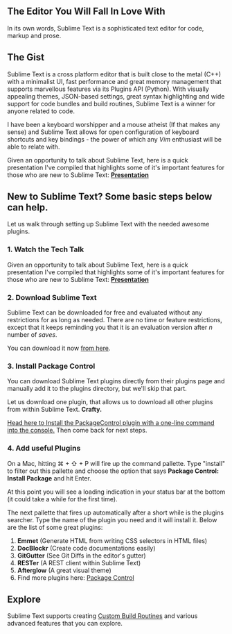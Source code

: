 ## The Editor You Will Fall In Love With

In its own words, Sublime Text is a sophisticated text editor for code, markup and prose.

## The Gist

Sublime Text is a cross platform editor that is built close to the metal (C++) with a minimalist UI, fast performance and great memory management that supports marvellous features via its Plugins API (Python). With visually appealing themes, JSON-based settings, great syntax highlighting and wide support for code bundles and build routines, Sublime Text is a winner for anyone related to code.

I have been a keyboard worshipper and a mouse atheist (If that makes any sense) and Sublime Text allows for open configuration of keyboard shortcuts and key bindings - the power of which any *Vim* enthusiast will be able to relate with.

Given an opportunity to talk about Sublime Text, here is a quick presentation I've compiled that highlights some of it's important features for those who are new to Sublime Text: <a href="http://riten.io/sublime/" target="_blank">**Presentation**</a>

## New to Sublime Text? Some basic steps below can help.

Let us walk through setting up Sublime Text with the needed awesome plugins.

### 1. Watch the Tech Talk

Given an opportunity to talk about Sublime Text, here is a quick presentation I've compiled that highlights some of it's important features for those who are new to Sublime Text: <a href="http://riten.io/sublime/" target="_blank">**Presentation**</a>

### 2. Download Sublime Text

Sublime Text can be downloaded for free and evaluated without any restrictions for as long as needed. There are no time or feature restrictions, except that it keeps reminding you that it is an evaluation version after *n* number of *saves*. 

You can download it now <a href="http://www.sublimetext.com/2" title="Download Sublime Text" target="_blank">from here</a>.

### 3. Install Package Control

You can download Sublime Text plugins directly from their plugins page and manually add it to the plugins directory, but we'll skip that part. 

Let us download one plugin, that allows us to download all other plugins from within Sublime Text. **Crafty.**

<a href = "https://sublime.wbond.net/installation" target="_blank">Head here to Install the PackageControl plugin with a one-line command into the console.</a> Then come back for next steps.

### 4. Add useful Plugins

On a Mac, hitting ⌘ + ⇧ + P will fire up the command pallette. Type "install" to filter out this pallette and choose the option that says **Package Control: Install Package** and hit Enter. 

At this point you will see a loading indication in your status bar at the bottom (it could take a while for the first time).

The next pallette that fires up automatically after a short while is the plugins searcher. Type the name of the plugin you need and it will install it. Below are the list of some great plugins:

1. **Emmet** (Generate HTML from writing CSS selectors in HTML files)
2. **DocBlockr** (Create code documentations easily)
3. **GitGutter** (See Git Diffs in the editor's gutter)
4. **RESTer** (A REST client within Sublime Text)
5. **Afterglow** (A great visual theme)
6. Find more plugins here: <a href="https://sublime.wbond.net/browse" target="_blank">Package Control</a>


## Explore


Sublime Text supports creating <a href="http://addyosmani.com/blog/custom-sublime-text-build-systems-for-popular-tools-and-languages/" target="_blank">Custom Build Routines</a> and various advanced features that you can explore.


